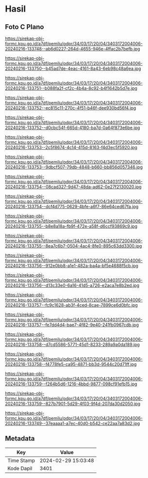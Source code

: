 # Hasil

## Foto C Plano

https://sirekap-obj-formc.kpu.go.id/a7df/pemilu/pdpr/34/03/17/20/04/3403172004006-20240216-133748--ab6d0227-264d-4655-946e-4ffac2b7befb.jpg

https://sirekap-obj-formc.kpu.go.id/a7df/pemilu/pdpr/34/03/17/20/04/3403172004006-20240216-133750--b45ad7de-4eac-4161-8a43-6eb98c48a6ea.jpg

https://sirekap-obj-formc.kpu.go.id/a7df/pemilu/pdpr/34/03/17/20/04/3403172004006-20240216-133751--b088fa2f-cf2c-4b4a-8c92-b4f1642b5d7e.jpg

https://sirekap-obj-formc.kpu.go.id/a7df/pemilu/pdpr/34/03/17/20/04/3403172004006-20240216-133752--ec815c11-270c-4f51-b46f-dee930bd56f4.jpg

https://sirekap-obj-formc.kpu.go.id/a7df/pemilu/pdpr/34/03/17/20/04/3403172004006-20240216-133752--d0cbc54f-665d-4180-ba7d-0a64f873e6be.jpg

https://sirekap-obj-formc.kpu.go.id/a7df/pemilu/pdpr/34/03/17/20/04/3403172004006-20240216-133753--2c5f8674-4c14-415d-8163-f4d3ec5f5920.jpg

https://sirekap-obj-formc.kpu.go.id/a7df/pemilu/pdpr/34/03/17/20/04/3403172004006-20240216-133753--9dbcf507-79db-4848-b660-bb856d057346.jpg

https://sirekap-obj-formc.kpu.go.id/a7df/pemilu/pdpr/34/03/17/20/04/3403172004006-20240216-133754--08cad327-9d47-48da-ad62-0e27f2130020.jpg

https://sirekap-obj-formc.kpu.go.id/a7df/pemilu/pdpr/34/03/17/20/04/3403172004006-20240216-133754--dcf4d775-0629-4bfe-a6f7-86e64ced67fa.jpg

https://sirekap-obj-formc.kpu.go.id/a7df/pemilu/pdpr/34/03/17/20/04/3403172004006-20240216-133755--b8e8a18a-fb9f-472e-a58f-d6ccf93869c9.jpg

https://sirekap-obj-formc.kpu.go.id/a7df/pemilu/pdpr/34/03/17/20/04/3403172004006-20240216-133755--8ea7c6b7-0504-4ac4-8fe0-895c63dd3300.jpg

https://sirekap-obj-formc.kpu.go.id/a7df/pemilu/pdpr/34/03/17/20/04/3403172004006-20240216-133756--912e0bb8-a1e1-482a-ba4a-bf5e4688f5cb.jpg

https://sirekap-obj-formc.kpu.go.id/a7df/pemilu/pdpr/34/03/17/20/04/3403172004006-20240216-133756--d13c33e0-6a16-41d5-a726-e2aca7e8b2ed.jpg

https://sirekap-obj-formc.kpu.go.id/a7df/pemilu/pdpr/34/03/17/20/04/3403172004006-20240216-133757--fc9c1628-ab3f-4ced-8cae-7899ce6d0bfc.jpg

https://sirekap-obj-formc.kpu.go.id/a7df/pemilu/pdpr/34/03/17/20/04/3403172004006-20240216-133757--fe7dd4d4-bae7-4f82-9e40-241fb0967cdb.jpg

https://sirekap-obj-formc.kpu.go.id/a7df/pemilu/pdpr/34/03/17/20/04/3403172004006-20240216-133758--d7cd5586-5771-45d1-8233-289a9a0da189.jpg

https://sirekap-obj-formc.kpu.go.id/a7df/pemilu/pdpr/34/03/17/20/04/3403172004006-20240216-133758--f4778fe5-ca95-4871-bb3d-9544c20d71ff.jpg

https://sirekap-obj-formc.kpu.go.id/a7df/pemilu/pdpr/34/03/17/20/04/3403172004006-20240216-133759--f264b5d6-1216-4bbd-9877-098cf91efb15.jpg

https://sirekap-obj-formc.kpu.go.id/a7df/pemilu/pdpr/34/03/17/20/04/3403172004006-20240216-133759--827b7901-5d29-4f03-9f4d-207da30d2050.jpg

https://sirekap-obj-formc.kpu.go.id/a7df/pemilu/pdpr/34/03/17/20/04/3403172004006-20240216-133749--37eaaaa1-a7ec-40d0-b542-ce22aa7a83d2.jpg


## Metadata

| Key        | Value               |
| ---------- | ------------------- |
| Time Stamp | 2024-02-29 15:03:48 |
| Kode Dapil | 3401                |



